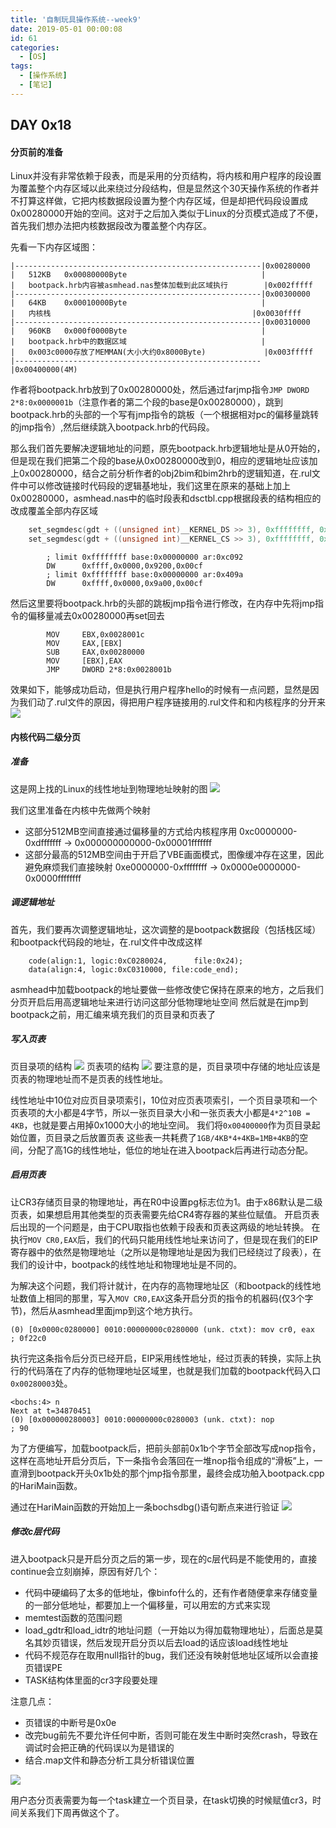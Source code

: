 ```yaml
---
title: '自制玩具操作系统--week9'
date: 2019-05-01 00:00:08
id: 61
categories:
  - [OS]
tags:
  - [操作系统]
  - [笔记]
---
```


## DAY 0x18

#### 分页前的准备

Linux并没有非常依赖于段表，而是采用的分页结构，将内核和用户程序的段设置为覆盖整个内存区域以此来绕过分段结构，但是显然这个30天操作系统的作者并不打算这样做，它把内核数据段设置为整个内存区域，但是却把代码段设置成0x00280000开始的空间。这对于之后加入类似于Linux的分页模式造成了不便，首先我们想办法把内核数据段改为覆盖整个内存区。


先看一下内存区域图：
```
|-------------------------------------------------------|0x00280000
|	512KB	0x00080000Byte								|
|	bootpack.hrb内容被asmhead.nas整体加载到此区域执行		|0x002fffff
|-------------------------------------------------------|0x00300000
|	64KB	0x00010000Byte								|
|	内核栈												|0x0030ffff
|-------------------------------------------------------|0x00310000
|	960KB	0x000f0000Byte								|
|	bootpack.hrb中的数据区域								|
|	0x003c0000存放了MEMMAN(大小大约0x8000Byte)				|0x003fffff
|-------------------------------------------------------|0x00400000(4M)
```
作者将bootpack.hrb放到了0x00280000处，然后通过farjmp指令`JMP DWORD 2*8:0x0000001b`（注意作者的第二个段的base是0x00280000），跳到bootpack.hrb的头部的一个写有jmp指令的跳板（一个根据相对pc的偏移量跳转的jmp指令）,然后继续跳入bootpack.hrb的代码段。

那么我们首先要解决逻辑地址的问题，原先bootpack.hrb逻辑地址是从0开始的，但是现在我们把第二个段的base从0x00280000改到0，相应的逻辑地址应该加上0x00280000，结合之前分析作者的obj2bim和bim2hrb的逻辑知道，在.rul文件中可以修改链接时代码段的逻辑基地址，我们这里在原来的基础上加上0x00280000，asmhead.nas中的临时段表和dsctbl.cpp根据段表的结构相应的改成覆盖全部内存区域
```cpp
	set_segmdesc(gdt + ((unsigned int)__KERNEL_DS >> 3), 0xffffffff, 0x00000000, AR_DATA32_RW);
	set_segmdesc(gdt + ((unsigned int)__KERNEL_CS >> 3), 0xffffffff, 0x00000000, AR_CODE32_ER);
```
```assembly
		; limit 0xffffffff base:0x00000000 ar:0xc092 
		DW		0xffff,0x0000,0x9200,0x00cf
		; limit 0xffffffff base:0x00000000 ar:0x409a
		DW		0xffff,0x0000,0x9a00,0x00cf
```
然后这里要将bootpack.hrb的头部的跳板jmp指令进行修改，在内存中先将jmp指令的偏移量减去0x00280000再set回去
```assembly
		MOV		EBX,0x0028001c
		MOV		EAX,[EBX]
		SUB		EAX,0x00280000
		MOV		[EBX],EAX
		JMP		DWORD 2*8:0x0028001b
```
效果如下，能够成功启动，但是执行用户程序hello的时候有一点问题，显然是因为我们动了.rul文件的原因，得把用户程序链接用的.rul文件和和内核程序的分开来
![](/images/blog/os/17.png)


#### 内核代码二级分页

##### 准备

这是网上找的Linux的线性地址到物理地址映射的图
![](/images/blog/os/16.png)

我们这里准备在内核中先做两个映射
- 这部分512MB空间直接通过偏移量的方式给内核程序用
0xc0000000-0xdfffffff -> 0x000000000000-0x00001fffffff
- 这部分最高的512MB空间由于开启了VBE画面模式，图像缓冲存在这里，因此避免麻烦我们直接映射
0xe0000000-0xffffffff -> 0x0000e0000000-0x0000ffffffff

##### 调逻辑地址
首先，我们要再次调整逻辑地址，这次调整的是bootpack数据段（包括栈区域）和bootpack代码段的地址，在.rul文件中改成这样
```
	code(align:1, logic:0xC0280024,      file:0x24);
	data(align:4, logic:0xC0310000, file:code_end);
```
asmhead中加载bootpack的地址要做一些修改使它保持在原来的地方，之后我们分页开启后用高逻辑地址来进行访问这部分低物理地址空间
然后就是在jmp到bootpack之前，用汇编来填充我们的页目录和页表了

##### 写入页表
页目录项的结构
![](/images/blog/os/15.png)
页表项的结构
![](/images/blog/os/18.png)
要注意的是，页目录项中存储的地址应该是页表的物理地址而不是页表的线性地址。

线性地址中10位对应页目录项索引，10位对应页表项索引，一个页目录项和一个页表项的大小都是4字节，所以一张页目录大小和一张页表大小都是`4*2^10B = 4KB`，也就是要占用掉0x1000大小的地址空间。
我们将`0x00400000`作为页目录起始位置，页目录之后放置页表
这些表一共耗费了`1GB/4KB*4+4KB=1MB+4KB`的空间，分配了高1G的线性地址，低位的地址在进入bootpack后再进行动态分配。

##### 启用页表
让CR3存储页目录的物理地址，再在R0中设置pg标志位为1。由于x86默认是二级页表，如果想启用其他类型的页表需要先给CR4寄存器的某些位赋值。
开启页表后出现的一个问题是，由于CPU取指也依赖于段表和页表这两级的地址转换。
在执行`MOV CR0,EAX`后，我们的代码只能用线性地址来访问了，但是现在我们的EIP寄存器中的依然是物理地址（之所以是物理地址是因为我们已经绕过了段表），在我们的设计中，bootpack的线性地址和物理地址是不同的。

为解决这个问题，我们将计就计，在内存的高物理地址区（和bootpack的线性地址数值上相同的那里，写入`MOV CR0,EAX`这条开启分页的指令的机器码(仅3个字节)，然后从asmhead里面jmp到这个地方执行。
```
(0) [0x0000c0280000] 0010:00000000c0280000 (unk. ctxt): mov cr0, eax              ; 0f22c0
```
执行完这条指令后分页已经开启，EIP采用线性地址，经过页表的转换，实际上执行的代码落在了内存的低物理地址区域里，也就是我们加载的bootpack代码入口`0x00280003`处。
```
<bochs:4> n
Next at t=34870451
(0) [0x000000280003] 0010:00000000c0280003 (unk. ctxt): nop                       ; 90
```
为了方便编写，加载bootpack后，把前头部前0x1b个字节全部改写成nop指令，这样在高地址开启分页后，下一条指令会落回在一堆nop指令组成的“滑板”上，一直滑到bootpack开头0x1b处的那个jmp指令那里，最终会成功舶入bootpack.cpp的HariMain函数。

通过在HariMain函数的开始加上一条bochsdbg()语句断点来进行验证
![](/images/blog/os/19.png)


##### 修改c层代码
进入bootpack只是开启分页之后的第一步，现在的c层代码是不能使用的，直接continue会立刻崩掉，原因有好几个：
- 代码中硬编码了太多的低地址，像binfo什么的，还有作者随便拿来存储变量的一部分低地址，都要加上一个偏移量，可以用宏的方式来实现
- memtest函数的范围问题
- load_gdtr和load_idtr的地址问题（一开始以为得加载物理地址），后面总是莫名其妙页错误，然后发现开启分页以后去load的话应该load线性地址
- 代码不规范存在取用null指针的bug，我们还没有映射低地址区域所以会直接页错误PE
- TASK结构体里面的cr3字段要处理

注意几点：
- 页错误的中断号是0x0e
- 改完bug前先不要允许任何中断，否则可能在发生中断时突然crash，导致在调试时会把正确的代码误以为是错误的
- 结合.map文件和静态分析工具分析错误位置

![](/images/blog/os/20.png)

用户态分页表需要为每一个task建立一个页目录，在task切换的时候赋值cr3，时间关系我们下周再做这个了。


